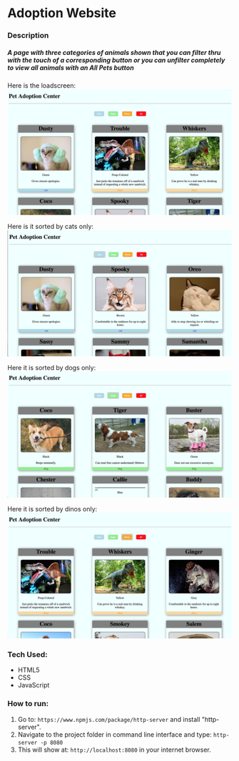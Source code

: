 # Adoption Website

### Description
##### A page with three categories of animals shown that you can filter thru with the touch of a corresponding button or you can unfilter completely to view all animals with an All Pets button

Here is the loadscreen:
![Homepage](./assets/screenshots/homepage.png "Homepage")

Here is it sorted by cats only:
![Cats Only](./assets/screenshots/cats_only.png "Cats Only")

Here it is sorted by dogs only:
![Dogs Only](./assets/screenshots/dogs_only.png "Dogs Only")

Here it is sorted by dinos only:
![Dinos Only](./assets/screenshots/dinos_only.png "Dinos Only")

### Tech Used:
* HTML5
* CSS
* JavaScript

### How to run:

1. Go to: `https://www.npmjs.com/package/http-server` and install "http-server".  
2. Navigate to the project folder in command line interface and type: `http-server -p 8080`  
3. This will show at: `http://localhost:8080` in your internet browser.  
